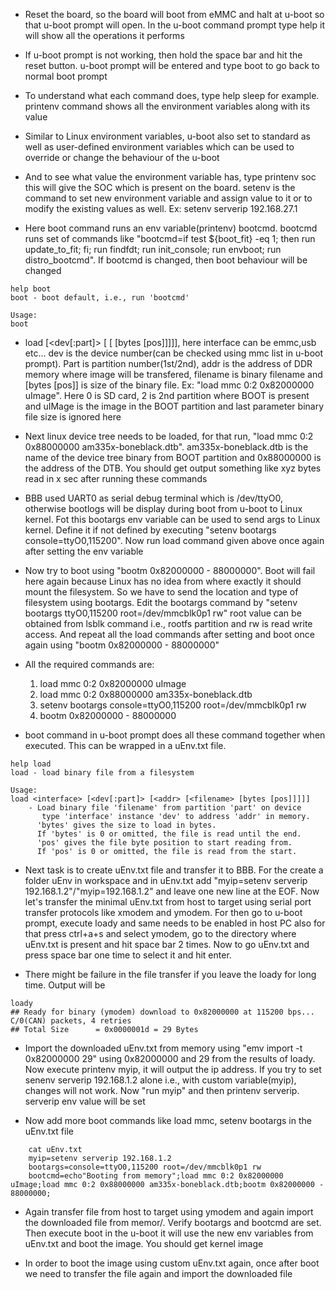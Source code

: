 * Reset the board, so the board will boot from eMMC and halt at u-boot so that u-boot prompt will open. In the u-boot command prompt type help it will show all the operations it performs

* If u-boot prompt is not working, then hold the space bar and hit the reset button. u-boot prompt will be entered and type boot to go back to normal boot prompt

* To understand what each command does, type help sleep for example. printenv command shows all the environment variables along with its value

* Similar to Linux environment variables, u-boot also set to standard as well as user-defined environment variables which can be used to override or change the behaviour of the u-boot

* And to see what value the environment variable has, type printenv soc this will give the SOC which is present on the board. setenv is the command to set new environment variable and assign value to it or to modify the existing values as well. Ex: setenv serverip 192.168.27.1

* Here boot command runs an env variable(printenv) bootcmd. bootcmd runs set of commands like "bootcmd=if test ${boot_fit} -eq 1; then run update_to_fit; fi; run findfdt; run init_console; run envboot; run distro_bootcmd". If bootcmd is changed, then boot behaviour will be changed
```
help boot
boot - boot default, i.e., run 'bootcmd'

Usage:
boot
```

* load <interface> [<dev[:part]> [<addr> [<filename> [bytes [pos]]]]], here interface can be emmc,usb etc... dev is the device number(can be checked using mmc list in u-boot prompt). Part is partition number(1st/2nd), addr is the address of DDR memory where image will be transfered, filename is binary filename and [bytes [pos]] is size of the binary file. Ex: "load mmc 0:2 0x82000000 uImage". Here 0 is SD card, 2 is 2nd partition where BOOT is present and uIMage is the image in the BOOT partition and last parameter binary file size is ignored here

* Next linux device tree needs to be loaded, for that run, "load mmc 0:2 0x88000000 am335x-boneblack.dtb". am335x-boneblack.dtb is the name of the device tree binary from BOOT partition and 0x88000000 is the address of the DTB. You should get output something like xyz bytes read in x sec after running these commands

* BBB used UART0 as serial debug terminal which is /dev/ttyO0, otherwise bootlogs will be display during boot from u-boot to Linux kernel. Fot this bootargs env variable can be used to send args to Linux kernel. Define it if not defined by executing "setenv bootargs console=ttyO0,115200". Now run load command given above once again after setting the env variable

* Now try to boot using "bootm 0x82000000 - 88000000". Boot will fail here again because Linux has no idea from where exactly it should mount the filesystem. So we have to send the location and type of filesystem using bootargs. Edit the bootargs command by "setenv bootargs ttyO0,115200 root=/dev/mmcblk0p1 rw" root value can be obtained from lsblk command i.e., rootfs partition and rw is read write access. And repeat all the load commands after setting and boot once again using "bootm 0x82000000 - 88000000"

* All the required commands are:
    1. load mmc 0:2 0x82000000 uImage
    2. load mmc 0:2 0x88000000 am335x-boneblack.dtb
    3. setenv bootargs console=ttyO0,115200 root=/dev/mmcblk0p1 rw
    4. bootm 0x82000000 - 88000000

* boot command in u-boot prompt does all these command together when executed. This can be wrapped in a uEnv.txt file.

```
help load
load - load binary file from a filesystem

Usage:
load <interface> [<dev[:part]> [<addr> [<filename> [bytes [pos]]]]]
    - Load binary file 'filename' from partition 'part' on device
       type 'interface' instance 'dev' to address 'addr' in memory.
      'bytes' gives the size to load in bytes.
      If 'bytes' is 0 or omitted, the file is read until the end.
      'pos' gives the file byte position to start reading from.
      If 'pos' is 0 or omitted, the file is read from the start.
```

* Next task is to create uEnv.txt file and transfer it to BBB. For the create a folder uEnv in workspace and in uEnv.txt add "myip=setenv serverip 192.168.1.2"/"myip=192.168.1.2" and leave one new line at the EOF. Now let's transfer the minimal uEnv.txt from host to target using serial port transfer protocols like xmodem and ymodem. For then go to u-boot prompt, execute loady and same needs to be enabled in host PC also for that press ctrl+a+s and select ymodem, go to the directory where uEnv.txt is present and hit space bar 2 times. Now to go uEnv.txt and press space bar one time to select it and hit enter.

* There might be failure in the file transfer if you leave the loady for long time. Output will be
```
loady
## Ready for binary (ymodem) download to 0x82000000 at 115200 bps...
C/0(CAN) packets, 4 retries
## Total Size      = 0x0000001d = 29 Bytes
```

* Import the downloaded uEnv.txt from memory using "emv import -t 0x82000000 29" using 0x82000000 and 29 from the results of loady. Now execute printenv myip, it will output the ip address. If you try to set senenv serverip 192.168.1.2 alone i.e., with custom variable(myip), changes will not work. Now "run myip" and then printenv serverip. serverip env value will be set

* Now add more boot commands like load mmc, setenv bootargs in the uEnv.txt file
```
    cat uEnv.txt
    myip=setenv serverip 192.168.1.2
    bootargs=console=ttyO0,115200 root=/dev/mmcblk0p1 rw
    bootcmd=echo"Booting from memory";load mmc 0:2 0x82000000 uImage;load mmc 0:2 0x88000000 am335x-boneblack.dtb;bootm 0x82000000 - 88000000;
```

* Again transfer file from host to target using ymodem and again import the downloaded file from memor/. Verify bootargs and bootcmd are set. Then execute boot in the u-boot it will use the new env variables from uEnv.txt and boot the image. You should get kernel image

* In order to boot the image using custom uEnv.txt again, once after boot we need to transfer the file again and import the downloaded file